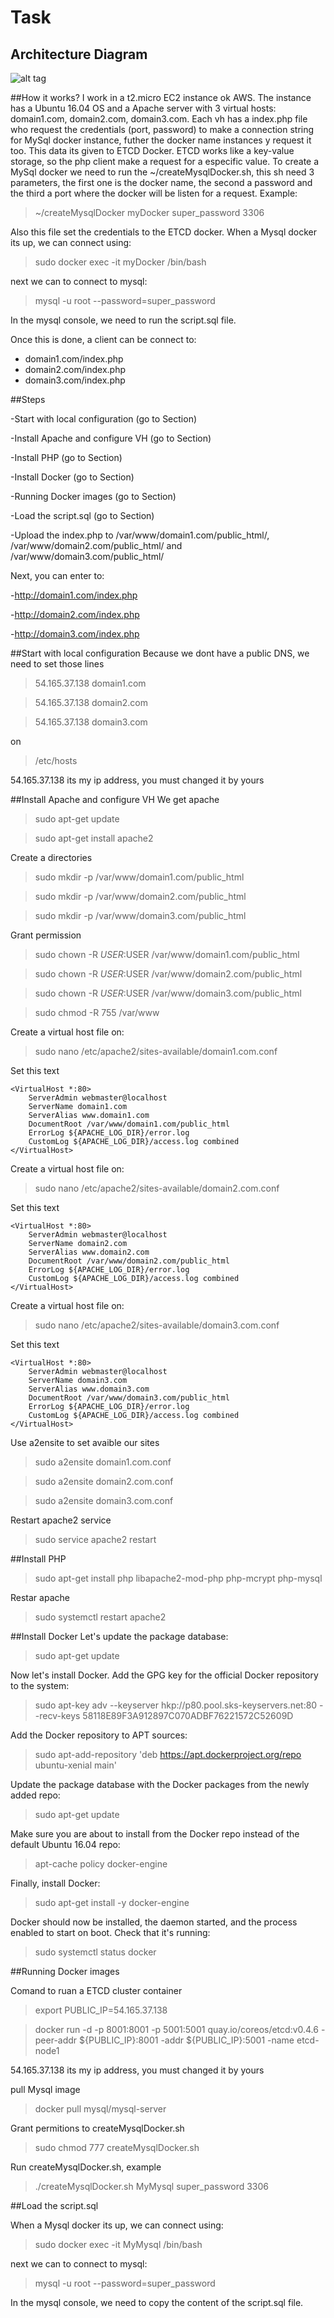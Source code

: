 # Task




## Architecture Diagram

![alt tag](https://github.com/AbelGuti/Task/blob/master/arqui.png)

##How it works?
I work in a t2.micro EC2 instance ok AWS. The instance has a Ubuntu 16.04 OS and a Apache server with 3 virtual hosts: domain1.com,
domain2.com, domain3.com. Each vh has a index.php file who request the credentials (port, password) to make a connection string for
MySql docker instance, futher the docker name instances y request it too. This data its given to ETCD Docker. ETCD works like a 
key-value storage, so the php client make a request for a especific value. To create a MySql docker we need to run the 
~/createMysqlDocker.sh, this sh need 3 parameters, the first one is the docker name, the second a password and the third a port
where the docker will be listen for a request. Example:
>~/createMysqlDocker myDocker super_password 3306

Also this file set the credentials to the ETCD docker.
When a Mysql docker its up, we can connect using:
>sudo docker exec -it myDocker /bin/bash

next we can to connect to mysql:
>mysql -u root --password=super_password

In the mysql console, we need to run the script.sql file.

Once this is done, a client can be connect to:
- domain1.com/index.php
- domain2.com/index.php
- domain3.com/index.php


##Steps

-Start with local configuration (go to Section)

-Install Apache and configure VH (go to Section)

-Install PHP (go to Section)

-Install Docker (go to Section)

-Running Docker images (go to Section)

-Load the script.sql (go to Section)

-Upload the index.php to /var/www/domain1.com/public_html/, /var/www/domain2.com/public_html/ and /var/www/domain3.com/public_html/

Next, you can enter to:

-http://domain1.com/index.php

-http://domain2.com/index.php

-http://domain3.com/index.php


##Start with local configuration
Because we dont have a public DNS, we need to set those lines
>54.165.37.138	domain1.com

>54.165.37.138	domain2.com

>54.165.37.138	domain3.com

on
>/etc/hosts

54.165.37.138 its my ip address, you must changed it by yours

##Install Apache and configure VH
We get apache
>sudo apt-get update

>sudo apt-get install apache2

Create a directories
>sudo mkdir -p /var/www/domain1.com/public_html

>sudo mkdir -p /var/www/domain2.com/public_html

>sudo mkdir -p /var/www/domain3.com/public_html


Grant permission
>sudo chown -R $USER:$USER /var/www/domain1.com/public_html

>sudo chown -R $USER:$USER /var/www/domain2.com/public_html

>sudo chown -R $USER:$USER /var/www/domain3.com/public_html

>sudo chmod -R 755 /var/www


Create a virtual host file on:

>sudo nano /etc/apache2/sites-available/domain1.com.conf

Set this text
```
<VirtualHost *:80>
    ServerAdmin webmaster@localhost
    ServerName domain1.com
    ServerAlias www.domain1.com
    DocumentRoot /var/www/domain1.com/public_html
    ErrorLog ${APACHE_LOG_DIR}/error.log
    CustomLog ${APACHE_LOG_DIR}/access.log combined
</VirtualHost>
```

Create a virtual host file on:

>sudo nano /etc/apache2/sites-available/domain2.com.conf


Set this text
```
<VirtualHost *:80>
    ServerAdmin webmaster@localhost
    ServerName domain2.com
    ServerAlias www.domain2.com
    DocumentRoot /var/www/domain2.com/public_html
    ErrorLog ${APACHE_LOG_DIR}/error.log
    CustomLog ${APACHE_LOG_DIR}/access.log combined
</VirtualHost>
```
Create a virtual host file on:

>sudo nano /etc/apache2/sites-available/domain3.com.conf


Set this text
```
<VirtualHost *:80>
    ServerAdmin webmaster@localhost
    ServerName domain3.com
    ServerAlias www.domain3.com
    DocumentRoot /var/www/domain3.com/public_html
    ErrorLog ${APACHE_LOG_DIR}/error.log
    CustomLog ${APACHE_LOG_DIR}/access.log combined
</VirtualHost>
```



Use a2ensite to set avaible our sites
>sudo a2ensite domain1.com.conf

>sudo a2ensite domain2.com.conf

>sudo a2ensite domain3.com.conf


Restart apache2 service
>sudo service apache2 restart

##Install PHP

>sudo apt-get install php libapache2-mod-php php-mcrypt php-mysql

Restar apache
>sudo systemctl restart apache2


##Install Docker
Let's update the package database:
>sudo apt-get update

Now let's install Docker. Add the GPG key for the official Docker repository to the system:
>sudo apt-key adv --keyserver hkp://p80.pool.sks-keyservers.net:80 --recv-keys 58118E89F3A912897C070ADBF76221572C52609D

Add the Docker repository to APT sources:
>sudo apt-add-repository 'deb https://apt.dockerproject.org/repo ubuntu-xenial main'

Update the package database with the Docker packages from the newly added repo:
>sudo apt-get update

Make sure you are about to install from the Docker repo instead of the default Ubuntu 16.04 repo:
>apt-cache policy docker-engine

Finally, install Docker:
>sudo apt-get install -y docker-engine

Docker should now be installed, the daemon started, and the process enabled to start on boot. Check that it's running:
>sudo systemctl status docker

##Running Docker images

Comand to ruan a ETCD cluster container
>export PUBLIC_IP=54.165.37.138

>docker run -d -p 8001:8001 -p 5001:5001 quay.io/coreos/etcd:v0.4.6 -peer-addr ${PUBLIC_IP}:8001 -addr ${PUBLIC_IP}:5001 -name etcd-node1

54.165.37.138 its my ip address, you must changed it by yours

pull Mysql image
>docker pull mysql/mysql-server

Grant permitions to createMysqlDocker.sh
>sudo chmod 777 createMysqlDocker.sh

Run createMysqlDocker.sh, example 
>./createMysqlDocker.sh MyMysql super_password 3306

##Load the script.sql

When a Mysql docker its up, we can connect using:
>sudo docker exec -it MyMysql /bin/bash

next we can to connect to mysql:
>mysql -u root --password=super_password

In the mysql console, we need to copy the content of the script.sql file.

